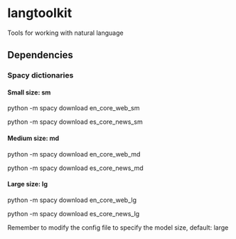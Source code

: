 # langtoolkit
Tools for working with natural language


## Dependencies
### Spacy dictionaries

#### Small size: sm

python -m spacy download en_core_web_sm

python -m spacy download es_core_news_sm


#### Medium size: md

python -m spacy download en_core_web_md

python -m spacy download es_core_news_md


#### Large size: lg

python -m spacy download en_core_web_lg

python -m spacy download es_core_news_lg

Remember to modify the config file to specify the model size, default: large